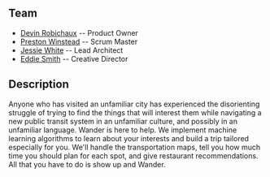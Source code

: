 ## Team
- [Devin Robichaux](https://github.com/devinrobichaux) -- Product Owner
- [Preston Winstead](https://github.com/PrestonWinstead) -- Scrum Master
- [Jessie White](https://github.com/jessielwhite) -- Lead Architect
- [Eddie Smith](https://github.com/eddiesmithjr) -- Creative Director

## Description
Anyone who has visited an unfamiliar city has experienced the disorienting struggle 
of trying to find the things that will interest them while navigating a new public 
transit system in an unfamiliar culture, and possibly in an unfamiliar language. 
Wander is here to help. We implement machine learning algorithms to learn about your
interests and build a trip tailored especially for you. We'll handle the transportation
maps, tell you how much time you should plan for each spot, and give restaurant 
recommendations. All that you have to do is show up and Wander. 


